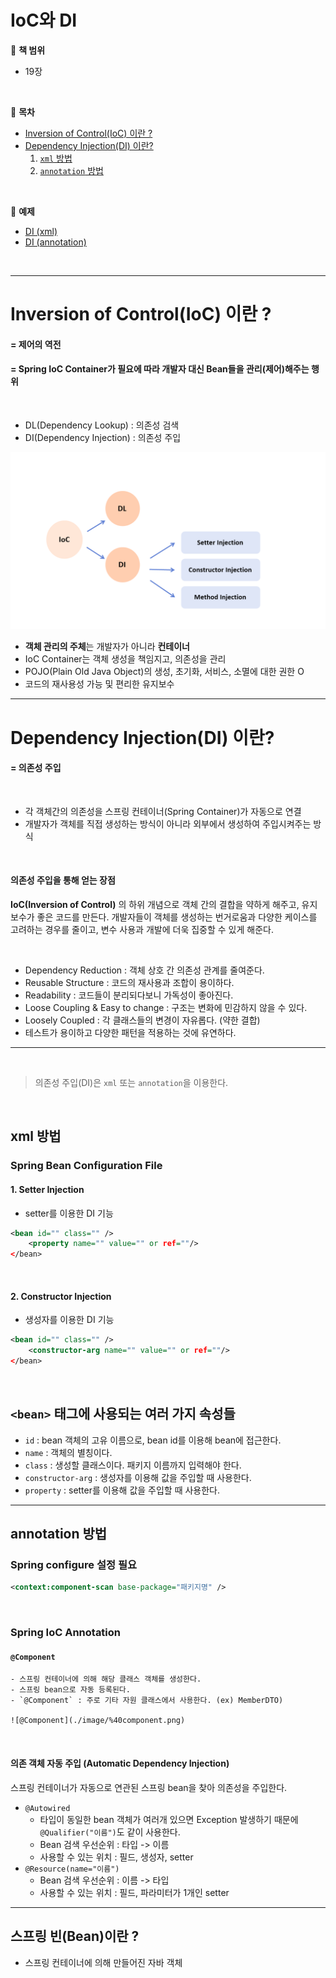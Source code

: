 # IoC와 DI

:milky_way: **책 범위**
- 19장

<br>

:milky_way: **목차**
- [Inversion of Control(IoC) 이란 ?](#inversion-of-controlioc-이란)
- [Dependency Injection(DI) 이란?](#dependency-injectiondi-이란)
    1. [`xml` 방법](#xml-방법)
    2. [`annotation` 방법](#annotation-방법)

<br>

:milky_way: **예제**
- [DI (xml)](./test/memberservice)
- [DI (annotation)](./test/annotation.memberservice)

<br>

---

# Inversion of Control(IoC) 이란 ?

#### = 제어의 역전

#### = Spring IoC Container가 필요에 따라 개발자 대신 Bean들을 관리(제어)해주는 행위

<br>

- DL(Dependency Lookup) : 의존성 검색
- DI(Dependency Injection) : 의존성 주입

![IoC](./image/IoC.png)


- **객체 관리의 주체**는 개발자가 아니라 **컨테이너**
- IoC Container는 객체 생성을 책임지고, 의존성을 관리
- POJO(Plain Old Java Object)의 생성, 초기화, 서비스, 소멸에 대한 권한 O
- 코드의 재사용성 가능 및 편리한 유지보수


---
# Dependency Injection(DI) 이란?

#### = 의존성 주입

<br>

- 각 객체간의 의존성을 스프링 컨테이너(Spring Container)가 자동으로 연결
- 개발자가 객체를 직접 생성하는 방식이 아니라 외부에서 생성하여 주입시켜주는 방식

<br>

#### 의존성 주입을 통해 얻는 장점
**IoC(Inversion of Control)** 의 하위 개념으로 객체 간의 결합을 약하게 해주고, 유지보수가 좋은 코드를 만든다.
개발자들이 객체를 생성하는 번거로움과 다양한 케이스를 고려하는 경우를 줄이고, 변수 사용과 개발에 더욱 집중할 수 있게 해준다.

<br>

- Dependency Reduction : 객체 상호 간 의존성 관계를 줄여준다.
- Reusable Structure : 코드의 재사용과 조합이 용이하다.
- Readability : 코드들이 분리되다보니 가독성이 좋아진다.
- Loose Coupling & Easy to change : 구조는 변화에 민감하지 않을 수 있다.
- Loosely Coupled : 각 클래스들의 변경이 자유롭다. (약한 결합)
- 테스트가 용이하고 다양한 패턴을 적용하는 것에 유연하다.

---

<br>


>
> 의존성 주입(DI)은 `xml` 또는 `annotation`을 이용한다.
>


<br>

## xml 방법

### Spring Bean Configuration File

#### 1. Setter Injection 
- setter를 이용한 DI 기능

```xml
<bean id="" class="" />
    <property name="" value="" or ref=""/>
</bean>
```

<br>

#### 2. Constructor Injection
- 생성자를 이용한 DI 기능

```xml
<bean id="" class="" />
    <constructor-arg name="" value="" or ref=""/>
</bean>
```

<br>

## `<bean>` 태그에 사용되는 여러 가지 속성들
- `id` : bean 객체의 고유 이름으로, bean id를 이용해 bean에 접근한다.
- `name` : 객체의 별칭이다.
- `class` : 생성할 클래스이다. 패키지 이름까지 입력해야 한다.
- `constructor-arg` : 생성자를 이용해 값을 주입할 때 사용한다.
- `property` : setter를 이용해 값을 주입할 때 사용한다.

---
## annotation 방법

### Spring configure 설정 필요
```xml
<context:component-scan base-package="패키지명" />
```
<br>

### Spring IoC Annotation

#### `@Component` 
    - 스프링 컨테이너에 의해 해당 클래스 객체를 생성한다.
    - 스프링 bean으로 자동 등록된다. 
    - `@Component` : 주로 기타 자원 클래스에서 사용한다. (ex) MemberDTO)

    ![@Component](./image/%40component.png)

<br>

#### 의존 객체 자동 주입 (Automatic Dependency Injection)
스프링 컨테이너가 자동으로 연관된 스프링 bean을 찾아 의존성을 주입한다.
- `@Autowired` 
    - 타입이 동일한 bean 객체가 여러개 있으면 Exception 발생하기 때문에 `@Qualifier("이름")`도 같이 사용한다.
    - Bean 검색 우선순위 : 타입 -> 이름
    - 사용할 수 있는 위치 : 필드, 생성자, setter
- `@Resource(name="이름")`
    - Bean 검색 우선순위 : 이름 -> 타입
    - 사용할 수 있는 위치 : 필드, 파라미터가 1개인 setter

---
## 스프링 빈(Bean)이란 ?
- 스프링 컨테이너에 의해 만들어진 자바 객체